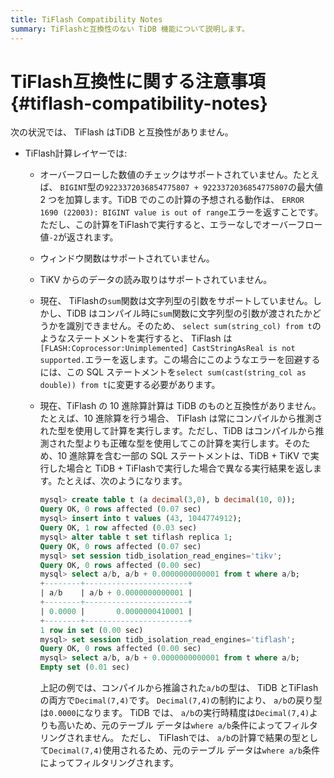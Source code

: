 ```yaml
---
title: TiFlash Compatibility Notes
summary: TiFlashと互換性のない TiDB 機能について説明します。
---
```


# TiFlash互換性に関する注意事項 {#tiflash-compatibility-notes}

次の状況では、 TiFlash はTiDB と互換性がありません。

-   TiFlash計算レイヤーでは:
    -   オーバーフローした数値のチェックはサポートされていません。たとえば、 `BIGINT`型の`9223372036854775807 + 9223372036854775807`の最大値 2 つを加算します。TiDB でのこの計算の予想される動作は、 `ERROR 1690 (22003): BIGINT value is out of range`エラーを返すことです。ただし、この計算をTiFlashで実行すると、エラーなしでオーバーフロー値`-2`が返されます。
    -   ウィンドウ関数はサポートされていません。
    -   TiKV からのデータの読み取りはサポートされていません。
    -   現在、 TiFlashの`sum`関数は文字列型の引数をサポートしていません。しかし、TiDB はコンパイル時に`sum`関数に文字列型の引数が渡されたかどうかを識別できません。そのため、 `select sum(string_col) from t`のようなステートメントを実行すると、 TiFlash は`[FLASH:Coprocessor:Unimplemented] CastStringAsReal is not supported.`エラーを返します。この場合にこのようなエラーを回避するには、この SQL ステートメントを`select sum(cast(string_col as double)) from t`に変更する必要があります。
    -   現在、TiFlash の 10 進除算計算は TiDB のものと互換性がありません。たとえば、10 進除算を行う場合、 TiFlash は常にコンパイルから推測された型を使用して計算を実行します。ただし、TiDB はコンパイルから推測された型よりも正確な型を使用してこの計算を実行します。そのため、10 進除算を含む一部の SQL ステートメントは、TiDB + TiKV で実行した場合と TiDB + TiFlashで実行した場合で異なる実行結果を返します。たとえば、次のようになります。

        ```sql
        mysql> create table t (a decimal(3,0), b decimal(10, 0));
        Query OK, 0 rows affected (0.07 sec)
        mysql> insert into t values (43, 1044774912);
        Query OK, 1 row affected (0.03 sec)
        mysql> alter table t set tiflash replica 1;
        Query OK, 0 rows affected (0.07 sec)
        mysql> set session tidb_isolation_read_engines='tikv';
        Query OK, 0 rows affected (0.00 sec)
        mysql> select a/b, a/b + 0.0000000000001 from t where a/b;
        +--------+-----------------------+
        | a/b    | a/b + 0.0000000000001 |
        +--------+-----------------------+
        | 0.0000 |       0.0000000410001 |
        +--------+-----------------------+
        1 row in set (0.00 sec)
        mysql> set session tidb_isolation_read_engines='tiflash';
        Query OK, 0 rows affected (0.00 sec)
        mysql> select a/b, a/b + 0.0000000000001 from t where a/b;
        Empty set (0.01 sec)
        ```

        上記の例では、コンパイルから推論された`a/b`の型は、 TiDB とTiFlashの両方で`Decimal(7,4)`です。 `Decimal(7,4)`の制約により、 `a/b`の戻り型は`0.0000`になります。 TiDB では、 `a/b`の実行時精度は`Decimal(7,4)`よりも高いため、元のテーブル データは`where a/b`条件によってフィルタリングされません。 ただし、 TiFlashでは、 `a/b`の計算で結果の型として`Decimal(7,4)`使用されるため、元のテーブル データは`where a/b`条件によってフィルタリングされます。
